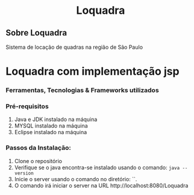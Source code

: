 <h1 align="center">Loquadra</h1>

## Sobre Loquadra
Sistema de locação de quadras na região de São Paulo

# Loquadra com implementação jsp

### Ferramentas, Tecnologias & Frameworks utilizados


### Pré-requisitos
1. Java e JDK instalado na máquina
2. MYSQL instalado na máquina
3. Eclipse instalado na máquina

### Passos da Instalação:

1. Clone o repositório
2. Verifique se o java encontra-se instalado usando o comando: `java --version` 
3. Inicie o server usando o comando no diretório: ``. 
4. O comando irá iniciar o server na URL http://localhost:8080/Loquadra
